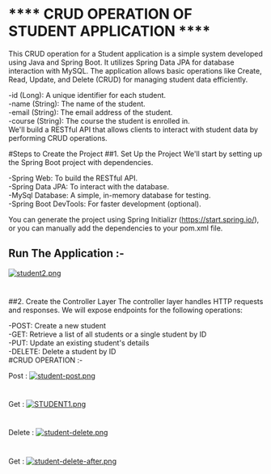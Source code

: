 # **** CRUD OPERATION OF STUDENT APPLICATION ****
This CRUD operation for a Student application is a simple system developed using Java and Spring Boot. It utilizes Spring Data JPA for database interaction with MySQL. The application allows basic operations like Create, Read, Update, and Delete (CRUD) for managing student data efficiently.

-id (Long): A unique identifier for each student.<br/>
-name (String): The name of the student.<br/>
-email (String): The email address of the student.<br/>
-course (String): The course the student is enrolled in.<br/>
We'll build a RESTful API that allows clients to interact with student data by performing CRUD operations.

#Steps to Create the Project
##1. Set Up the Project
We'll start by setting up the Spring Boot project with dependencies.

-Spring Web: To build the RESTful API.<br/>
-Spring Data JPA: To interact with the database.<br/>
-MySql Database: A simple, in-memory database for testing.<br/>
-Spring Boot DevTools: For faster development (optional).<br/>

You can generate the project using Spring Initializr (https://start.spring.io/), or you can manually add the dependencies to your pom.xml file.

## Run The Application :-

[![student2.png](https://i.postimg.cc/y6ZXKssT/student2.png)](https://postimg.cc/F1hJgtff)
#
#
##2. Create the Controller Layer
The controller layer handles HTTP requests and responses. We will expose endpoints for the following operations:

-POST: Create a new student<br/>
-GET: Retrieve a list of all students or a single student by ID<br/>
-PUT: Update an existing student's details<br/>
-DELETE: Delete a student by ID<br/>
#CRUD OPERATION :-

Post :
[![student-post.png](https://i.postimg.cc/NFM3yFDL/student-post.png)](https://postimg.cc/njyRgH6t)
#
Get :
[![STUDENT1.png](https://i.postimg.cc/DZm6LGVV/STUDENT1.png)](https://postimg.cc/S2FcpJNV)
#
Delete : 
[![student-delete.png](https://i.postimg.cc/zXLm8L3c/student-delete.png)](https://postimg.cc/Mv83Yp77)

#
Get :
[![student-delete-after.png](https://i.postimg.cc/g2RfLfVy/student-delete-after.png)](https://postimg.cc/k2JjkYhD)

